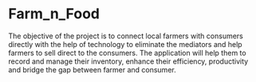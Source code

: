 # Farm_n_Food
The objective of the project is to connect local farmers with consumers directly with the help of technology to eliminate the mediators and help farmers to sell direct to the consumers.​ The application will help them to record and manage their inventory, enhance their efficiency, productivity and bridge the gap between farmer and consumer.
